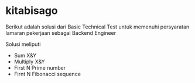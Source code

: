 # kitabisago
Berikut adalah solusi dari Basic Technical Test untuk memenuhi persyaratan lamaran pekerjaan sebagai Backend Engineer

Solusi meliputi
- Sum X&Y
- Multiply X&Y
- First N Prime number
- Firnt N Fibonacci sequence


